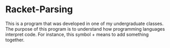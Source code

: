 # Racket-Parsing

This is a program that was developed in one of my undergraduate classes. The purpose of this program is to understand how programming languages interpret code. For instance, this symbol + means to add something together. 
